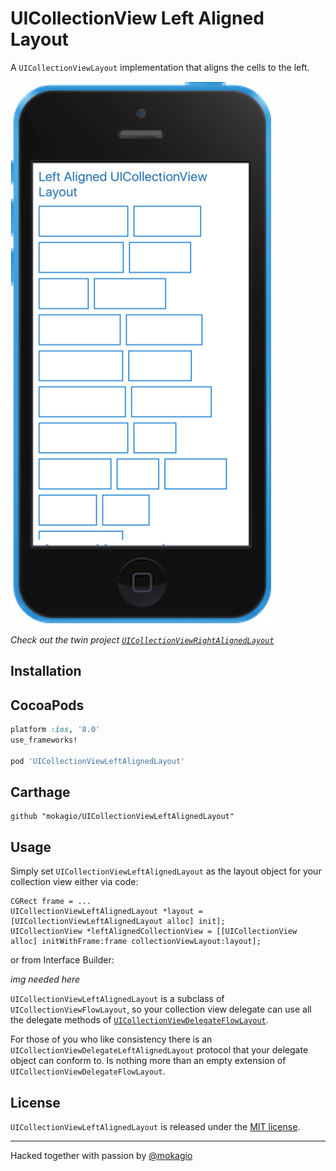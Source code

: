 # UICollectionView Left Aligned Layout

A `UICollectionViewLayout` implementation that aligns the cells to the left.

<img src="https://raw.githubusercontent.com/mokagio/UICollectionViewLeftAlignedLayout/master/screenshot.png" />

_Check out the twin project [`UICollectionViewRightAlignedLayout`](https://github.com/mokagio/UICollectionViewRightAlignedLayout)_

## Installation

## CocoaPods

```ruby
platform :ios, '8.0'
use_frameworks!

pod 'UICollectionViewLeftAlignedLayout'
```

## Carthage
```
github "mokagio/UICollectionViewLeftAlignedLayout"
```

## Usage

Simply set `UICollectionViewLeftAlignedLayout` as the layout object for your collection view either via code:

```objc
CGRect frame = ...
UICollectionViewLeftAlignedLayout *layout = [UICollectionViewLeftAlignedLayout alloc] init];
UICollectionView *leftAlignedCollectionView = [[UICollectionView alloc] initWithFrame:frame collectionViewLayout:layout];
```

or from Interface Builder:

_img needed here_

`UICollectionViewLeftAlignedLayout` is a subclass of `UICollectionViewFlowLayout`, so your collection view delegate can use all the delegate methods of [`UICollectionViewDelegateFlowLayout`](https://developer.apple.com/library/ios/documentation/uikit/reference/UICollectionViewDelegateFlowLayout_protocol/Reference/Reference.html).

For those of you who like consistency there is an `UICollectionViewDelegateLeftAlignedLayout` protocol that your delegate object can conform to. Is nothing more than an empty extension of `UICollectionViewDelegateFlowLayout`.

## License

`UICollectionViewLeftAlignedLayout` is released under the [MIT license](https://github.com/mokagio/UICollectionViewLeftAlignedLayout/blob/master/LICENSE).

---

Hacked together with passion by [@mokagio](https://twitter.com/mokagio)
